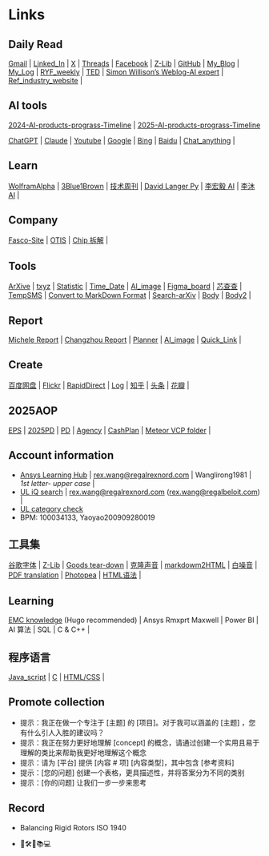 # Links


## Daily Read 

 [Gmail](https://mail.google.com/mail/u/0/?tab=rm&ogbl#inbox) | 
 [Linked_In](https://www.linkedin.com/feed/) |
 [X](https://www.x.com/) |
 [Threads](https://www.threads.net/?__coig_challenged=1) |
 [Facebook](https://www.facebook.com/) |
 [Z-Lib](https://zh.z-lib.gs/) |
 [GitHub](https://github.com/ruanyf/weekly) |
 [My_Blog](https://github.com/RexWang1981/rexwang1981.github.io/tree/main) |
 [My_Log](https://github.com/RexWang1981/log?tab=readme-ov-file) |
 [RYF_weekly](https://github.com/ruanyf/weekly) |
 [TED](https://www.youtube.com/@TED) |
 [Simon Willison’s Weblog-AI expert](https://simonwillison.net/) |
 [Ref_industry_website](https://refindustry.com/) |
 

## AI tools

 [2024-AI-products-prograss-Timeline](https://huggingface.co/spaces/reach-vb/2024-ai-timeline) |
 [2025-AI-products-prograss-Timeline](https://huggingface.co/spaces/reach-vb/2025-ai-timeline)

[ChatGPT](https://chatgpt.com/?hints=search) |
[Claude](https://claude.ai/new) |
[Youtube](https://www.youtube.com) |
[Google](https://www.google.com) |
[Bing](https://www.bing.com) |
[Baidu](https://www.baidu.com) |
[Chat_anything](https://www.chatanything.ai/) |

## Learn

[WolframAlpha](https://www.wolframalpha.com/) | 
[3Blue1Brown](https://www.youtube.com/watch?v=eMlx5fFNoYc) |
[技术周刊](https://github.com/Geekhyt/weekly) |
[David Langer Py](https://www.youtube.com/@DaveOnData) |
[李宏毅 AI](https://www.youtube.com/@HungyiLeeNTU) |
[李沐 AI](https://www.youtube.com/@mu_li) |

## Company

[Fasco-Site](https://cassengweb.regalrexnord.com/nebula/Default.aspx) |
[OTIS](https://ssoapps.regalrexnord.com/drawingsearchcomponent/) |
[Chip 拆解](https://www.youtube.com/@EvilmonkeyzDesignz/featured) |

## Tools

 [ArXive](https://arxiv.org/) |
 [txyz](https://app.txyz.ai/) |
 [Statistic](https://datatab.net/statistics-calculator/descriptive-statistics) |
 [Time_Date](https://www.timeanddate.com/worldclock/converter.html?iso=20241203T140000&p1=4765&p2=237) |
 [AI_image](https://www.bing.com/images/create?toWww=1&redig=F8B91A54BDCB4E0ABC95A4F077B993A8) |
 [Figma_board](https://www.figma.com/files/team/1436010851375635126/recents-and-sharing?fuid=1436010849431191830) |
 [芯查查](https://www.xcc.com/) |
 [TempSMS](https://7sim.pro/) |
 [Convert to MarkDown Format](https://markitdown.pro/) |
 [Search-arXiv](https://searchthearxiv.com/) |
 [Body](https://www.facebook.com/sciepro/reels/) |
 [Body2](https://www.facebook.com/SmartDoctorAlt/reels/) |

## Report

 [Michele Report](https://regalrexnord.sharepoint.com/:x:/r/sites/GTCC-AirMovingTeam/Shared%20Documents/General/05%20Projects%20Management/JX-ENG-Key_Project.xlsx?d=w2108e0ed962a49daa5451bc0c2abaa88&csf=1&web=1&e=UTfM2k) |
 [Changzhou Report](https://regalrexnord.sharepoint.com/:x:/r/sites/ChangzhouMotorEngineering/Shared%20Documents/Weekly%20update/2024%20Q4%20motor%20engineering%20KPI.xlsx?d=w1b9b36dcbcdd461798e6ece404c32a18&csf=1&web=1&e=6pCMkm) |
 [Planner](https://planner.cloud.microsoft/webui/plan/SDxt7TkqJUGS7nHeFKoQdmQADH0w/view/board?tid=c9e8e454-ead6-40c6-bc93-5b83567d5e1a) |
 [AI_image](https://bylo.ai/) |
 [Quick_Link](https://myapps.microsoft.com/) |


## Create

 [百度网盘](https://pan.baidu.com/disk/main?from=1026962h&_at_=1732246673366#/index?category=all) |
 [Flickr](https://www.flickr.com/) |
 [RapidDirect](https://www.youtube.com/@RAPIDDIRECT/featured) |
 [Log](https://www.yuque.com/rexwang-cyzne/dp5v3e) |
 [知乎](https://www.zhihu.com/people/rexwang1981/posts) |
 [头条](https://www.toutiao.com/?&source=m_redirect) |
 [花瓣](https://huaban.com/discovery) |

## 2025AOP

 [EPS](https://auth.regalbeloit.com/app/workday/exkk06083aCcU6Kqw2p7/sso/saml) |
 [2025PD](https://regalrexnord.sharepoint.com/sites/MorrillJiaxing/Shared%20Documents/Forms/AllItems.aspx?id=%2Fsites%2FMorrillJiaxing%2FShared%20Documents%2F04%2E4%20HR%2F2025%E5%B9%B4PD&viewid=3cb4da6d%2D0ef6%2D4589%2Dbfb4%2D35133f2fffc9) |
 [PD](https://regalrexnord.sharepoint.com/:x:/r/sites/MorrillJiaxing/Shared%20Documents/04.4%20HR/2025%E5%B9%B4PD/2025%20Policy%20Deployment%20%20(%E5%B7%A5%E5%8E%82%E7%BA%A7).xlsx?d=w052006ea818d4e6b933a8dacbfaff2d4&csf=1&web=1&e=vWy1Jp) |
 [Agency](https://regalrexnord.sharepoint.com/sites/PESEMEAENGINEERING/_layouts/15/viewlsts.aspx?view=14) |
 [CashPlan](https://regalrexnord.sharepoint.com/sites/MorrillJiaxing/Shared%20Documents/Forms/AllItems.aspx?id=%2Fsites%2FMorrillJiaxing%2FShared%20Documents%2F09%2EAll%2FWeekly%20Cash%20Plan&viewid=3cb4da6d%2D0ef6%2D4589%2Dbfb4%2D35133f2fffc9) |
<a href="\\172.17.248.46\common\All\报价物料库-Hugo+Meteor+Ema+Carlos+Nathan+Steve+Rex\VCP 项目-2025">Meteor VCP folder</a> |

## Account information

* [Ansys Learning Hub](https://www.ansys.com/services/ansys-learning-hub)  |  <rex.wang@regalrexnord.com> |  Wanglirong1981 | _1st letter- upper case_ |
* [UL iQ search](https://iq2.ulprospector.com/profile?pt=confirmation&redirect-to=http%3A%2F%2Fiq2.ulprospector.com%2F) | <rex.wang@regalrexnord.com> (<rex.wang@regalbeloit.com>) |
* [UL category check](https://iq.ulprospector.com/en/)
* BPM: 100034133, Yaoyao200909280019

## 工具集

 [谷歌字体](https://fonts.google.com/specimen/Open+Sans) |
 [Z-Lib](https://zh.z-lib.gs/) |
 [Goods tear-down](https://zh.ifixit.com/Guide/iPhone+13+Pro+%E6%8B%86%E8%A7%A3/144928) |
 [克隆声音](https://voicv.com/zh) |
 [markdowm2HTML](https://md2html.com/) |
 [白噪音](https://soundbox.fun/sounds/waves29-birds47/) |
 [PDF translation](https://huggingface.co/spaces/reycn/PDFMathTranslate-Docker) |
 [Photopea](https://www.photopea.com/) |
 [HTML语法](/Tools/HTML.md) |

## Learning

 [EMC knowledge](https://statics.teams.cdn.office.net/evergreen-assets/safelinks/1/atp-safelinks.html) (Hugo recommended) |
 Ansys Rmxprt Maxwell |
 Power BI |
 AI 算法 |
 SQL |
 C & C++ |

## 程序语言

 [Java_script](https://www.youtube.com/watch?v=EerdGm-ehJQ&t=15284s) |
 [C](https://www.youtube.com/watch?v=87SH2Cn0s9A&t=3s) |
 [HTML/CSS](https://www.youtube.com/watch?v=G3e-cpL7ofc) |

## Promote collection

* 提示：我正在做一个专注于 [主题] 的 [项目]。对于我可以涵盖的 [主题] ，您有什么引人入胜的建议吗？
* 提示：我正在努力更好地理解 [concept] 的概念，请通过创建一个实用且易于理解的类比来帮助我更好地理解这个概念
* 提示：请为 [平台] 提供 [内容 # 项] [内容类型]，其中包含 [参考资料]
* 提示：[您的问题] 创建一个表格，更具描述性，并将答案分为不同的类别
* 提示：[你的问题] 让我们一步一步来思考

## Record

* Balancing Rigid Rotors ISO 1940

* 🚩🛠️📝📚💻
